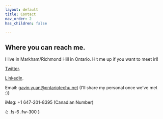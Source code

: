 ```yaml
---
layout: default
title: Contact
nav_order: 2
has_children: false

---
```


## [](#header-2)Where you can reach me.
I live in Markham/Richmond Hill in Ontario. Hit me up if you want to meet irl!

[Twitter]({{https://twitter.com/GavinYuan_}}).

[LinkedIn]({{https://www.linkedin.com/in/gavin-yuan/}}).

Email: gavin.yuan@ontariotechu.net
(I'll share my personal once we've met :))

iMsg: +1 647-201-8395 (Canadian Number)

{: .fs-6 .fw-300 }